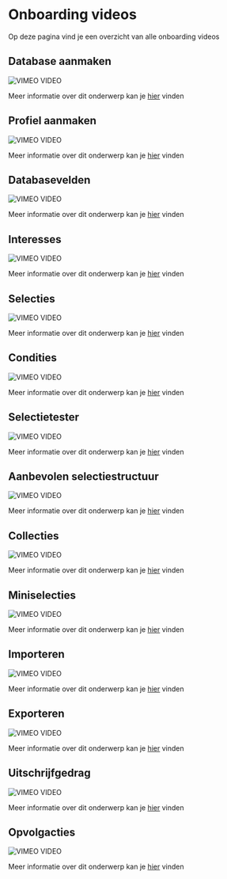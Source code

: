 # Onboarding videos
Op deze pagina vind je een overzicht van alle onboarding videos

## Database aanmaken
![VIMEO VIDEO](https://vimeo.com/670122922 "Database aanmaken")

Meer informatie over dit onderwerp kan je [hier](./database-profiles) vinden

## Profiel aanmaken
![VIMEO VIDEO](https://vimeo.com/670123007 "Profiel aanmaken")

Meer informatie over dit onderwerp kan je [hier](./database-profiles) vinden

## Databasevelden
![VIMEO VIDEO](https://vimeo.com/670123088 "Databasevelden")

Meer informatie over dit onderwerp kan je [hier](./database-fields) vinden

## Interesses
![VIMEO VIDEO](https://vimeo.com/670123208 "Interesses")

Meer informatie over dit onderwerp kan je [hier](./database-fields) vinden

## Selecties
![VIMEO VIDEO](https://vimeo.com/676270556 "Selecties")

Meer informatie over dit onderwerp kan je [hier](./database-selections-introduction) vinden

## Condities
![VIMEO VIDEO](https://vimeo.com/676271291 "Condities")

Meer informatie over dit onderwerp kan je [hier](./database-selections-introduction) vinden

## Selectietester
![VIMEO VIDEO](https://vimeo.com/676272215 "Selectietester")

Meer informatie over dit onderwerp kan je [hier](./database-selections-introduction) vinden

## Aanbevolen selectiestructuur
![VIMEO VIDEO](https://vimeo.com/789761339 "Aanbevolen selectiestructuur")

Meer informatie over dit onderwerp kan je [hier](./database-management) vinden

## Collecties
![VIMEO VIDEO](https://vimeo.com/789761289 "Collecties")

Meer informatie over dit onderwerp kan je [hier](./database-collections) vinden

## Miniselecties
![VIMEO VIDEO](https://vimeo.com/789761255 "Miniselecties")

Meer informatie over dit onderwerp kan je [hier](./database-collections) vinden

## Importeren
![VIMEO VIDEO](https://vimeo.com/789761221 "Importeren")

Meer informatie over dit onderwerp kan je [hier](./database-import) vinden

## Exporteren
![VIMEO VIDEO](https://vimeo.com/789761190 "Exporteren")

Meer informatie over dit onderwerp kan je [hier](./database-export) vinden

## Uitschrijfgedrag
![VIMEO VIDEO](https://vimeo.com/789761140 "Uitschrijfgedrag")

Meer informatie over dit onderwerp kan je [hier](./database-unsubscribe-behavior) vinden

## Opvolgacties
![VIMEO VIDEO](https://vimeo.com/789761097 "Opvolgacties")

Meer informatie over dit onderwerp kan je [hier](./database-follow-ups) vinden
